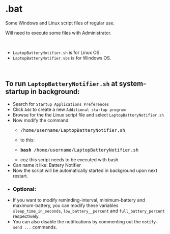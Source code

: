 # .bat
Some Windows and Linux script files of regular use.

Will need to execute some files with Administrator.

<br />

- `LaptopBatteryNotifier.sh` is for Linux OS.
- `LaptopBatteryNotifier.vbs` is for Windows OS.

<br />

## To run `LaptopBatteryNotifier.sh` at system-startup in background:

- Search for `Startup Applications Preferences`
- Click `Add` to create a new `Additional startup program`
- Browse for the the Linux script file and select `LaptopBatteryNotifier.sh`
- Now modify the command:
    - <pre>/home/username/LaptopBatteryNotifier.sh</pre>
    - to this:
    - <pre><b>bash</b> /home/username/LaptopBatteryNotifier.sh</pre>
    - coz this script needs to be executed with bash.
- Can name it like: Battery Notifier
- Now the script will be automatically started in background upon next restart.
- ### Optional:
- If you want to modify reminding-interval, minimum-battery and maximum-battery, you can modify these variables `sleep_time_in_seconds`, `low_battery__percent` and `full_battery_percent` respectively.
- You can also disable the notifications by commenting out the `notify-send ...` commands.
